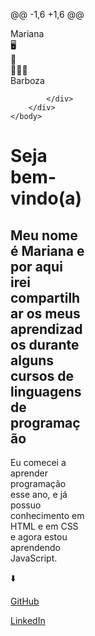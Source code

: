 @@ -1,6 +1,6 @@
<!DOCTYPE html>
<html>
    <head>
        <title>3D Animation</title>
    </head>
    <body>
        <div class="stage" style="width: 120px; height: 120px;">
            <div class="cubespinner">
                <div class="face1">Mariana</div>
                <div class="face2">🖥️</div>
                <div class="face3">📱</div>
                <div class="face4">👩🏻‍💻</div>
                <div class="face5">Barboza</div>
            </div>
        </div>
    </body>
</html>
<h1>Seja bem-vindo(a)</h1> 
<h2>Meu nome é Mariana e por aqui irei compartilhar os meus aprendizados durante alguns cursos de linguagens de programação </h2>
<p>Eu comecei a aprender programação esse ano, e já possuo conhecimento em HTML e em CSS e agora estou aprendendo JavaScript.</p>
<p>⬇️</p> 
<a href="https://github.com/Maribarboza" target="_blank">GitHub</a>
<P><a href="https://www.linkedin.com/in/marianabarboza11?originalSubdomain=br"target="_blank">LinkedIn</a></p>


